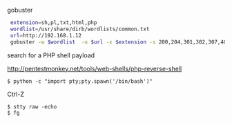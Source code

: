 gobuster

```bash
 extension=sh,pl,txt,html,php
 wordlist=/usr/share/dirb/wordlists/common.txt
 url=http://192.168.1.12
 gobuster -w $wordlist  -u $url -x $extension -s 200,204,301,302,307,403 -t 100 | tee gobuster_result
```

search for a PHP shell payload 

<http://pentestmonkey.net/tools/web-shells/php-reverse-shell>

~~~~
$ python -c "import pty;pty.spawn('/bin/bash')"
~~~~

Ctrl-Z

~~~~
$ stty raw -echo
$ fg
~~~~



